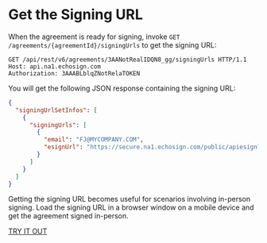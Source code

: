 # Get the Signing URL

When the agreement is ready for signing, invoke `GET /agreements/{agreementId}/signingUrls` to get the signing URL:

```http
GET /api/rest/v6/agreements/3AANotRealIDQN8_gg/signingUrls HTTP/1.1
Host: api.na1.echosign.com
Authorization: 3AAABLblqZNotRelaTOKEN
```

You will get the following JSON response containing the signing URL:

```json
{
  "signingUrlSetInfos": [
    {
      "signingUrls": [
        {
          "email": "FJ@MYCOMPANY.COM",
          "esignUrl": "https://secure.na1.echosign.com/public/apiesign?pid=CBFNotTheRealIDw3w*"
        }
      ]
    }
  ]
}
```
    
Getting the signing URL becomes useful for scenarios involving in-person signing. Load the signing URL in a browser window on a mobile device and get the agreement signed in-person.

[TRY IT OUT](https://secure.na1.echosign.com/public/docs/restapi/v6#!/agreements/_0_1_2_3_4)

